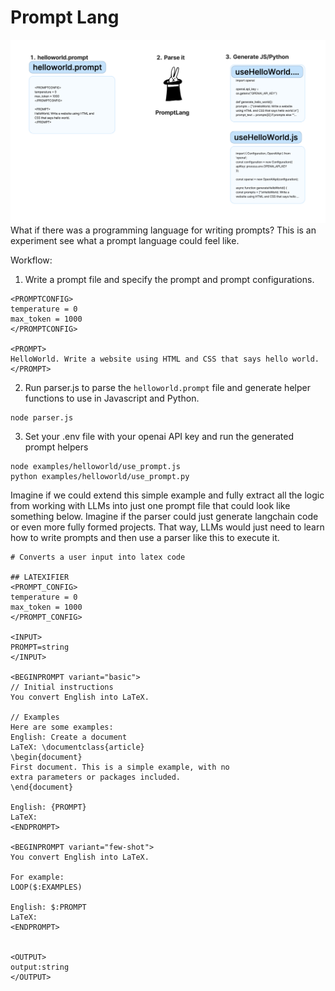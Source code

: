 # Prompt Lang
![PromptLang Header](header.png)
What if there was a programming language for writing prompts? This is an experiment see what a prompt language could feel like.

Workflow:
  
1. Write a prompt file and specify the prompt and prompt configurations.
```helloworld.prompt
<PROMPTCONFIG>
temperature = 0
max_token = 1000
</PROMPTCONFIG>

<PROMPT>
HelloWorld. Write a website using HTML and CSS that says hello world.
</PROMPT>
```

2. Run parser.js to parse the `helloworld.prompt` file and generate helper functions to use in Javascript and Python.
```
node parser.js
```

3. Set your .env file with your openai API key and run the generated prompt helpers
```
node examples/helloworld/use_prompt.js
python examples/helloworld/use_prompt.py
```


Imagine if we could extend this simple example and fully extract all the logic from working with LLMs into just one prompt file that could look like something below. Imagine if the parser could just generate langchain code or even more fully formed projects. That way, LLMs would just need to learn how to write prompts and then use a parser like this to execute it.

```latex.prompt
# Converts a user input into latex code

## LATEXIFIER
<PROMPT_CONFIG>
temperature = 0
max_token = 1000
</PROMPT_CONFIG>

<INPUT>
PROMPT=string
</INPUT>

<BEGINPROMPT variant="basic">
// Initial instructions
You convert English into LaTeX. 

// Examples
Here are some examples:
English: Create a document
LaTeX: \documentclass{article}
\begin{document}
First document. This is a simple example, with no 
extra parameters or packages included.
\end{document}

English: {PROMPT}
LaTeX:
<ENDPROMPT>

<BEGINPROMPT variant="few-shot">
You convert English into LaTeX. 

For example:
LOOP($:EXAMPLES)

English: $:PROMPT
LaTeX:
<ENDPROMPT>


<OUTPUT>
output:string
</OUTPUT>
```
